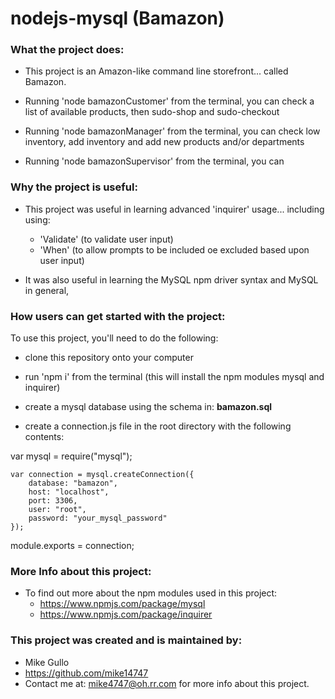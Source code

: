 # nodejs-mysql (Bamazon)

### What the project does:

* This project is an Amazon-like command line storefront... called Bamazon.

* Running 'node bamazonCustomer' from the terminal, you can check a list of available products, then sudo-shop and sudo-checkout

* Running 'node bamazonManager' from the terminal, you can check low inventory, add inventory and add new products and/or departments

* Running 'node bamazonSupervisor' from the terminal, you can


### Why the project is useful:

* This project was useful in learning advanced 'inquirer' usage... including using:
  * 'Validate' (to validate user input)
  * 'When' (to allow prompts to be included oe excluded based upon user input)

* It was also useful in learning the MySQL npm driver syntax and MySQL in general,


### How users can get started with the project:

To use this project, you'll need to do the following:

* clone this repository onto your computer

* run 'npm i' from the terminal (this will install the npm modules mysql and inquirer)

* create a mysql database using the schema in: **bamazon.sql**

* create a connection.js file in the root directory with the following contents:

var mysql = require("mysql");

```
var connection = mysql.createConnection({
    database: "bamazon",
    host: "localhost",
    port: 3306,
    user: "root",
    password: "your_mysql_password"
});
```

module.exports = connection;


### More Info about this project:

* To find out more about the npm modules used in this project:
  * https://www.npmjs.com/package/mysql
  * https://www.npmjs.com/package/inquirer


### This project was created and is maintained by:

* Mike Gullo
* https://github.com/mike14747
* Contact me at: mike4747@oh.rr.com for more info about this project.

